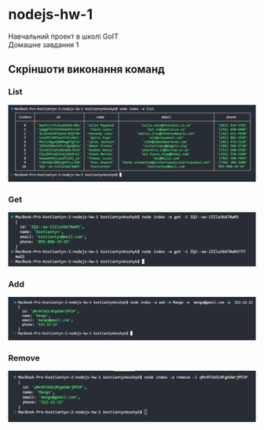 # nodejs-hw-1

Навчальний проект в школі GoIT  
Домашне завдання 1

## Скріншоти виконання команд

### List

![Screenshot list](./assets/1-list.jpg)

### Get

![Screenshot get](./assets/2-get.jpg)

### Add

![Screenshot add](./assets/3-add.jpg)

### Remove

![Screenshot remove](./assets/4-remove.jpg)

